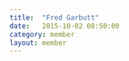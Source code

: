 ```yaml
---
title:  "Fred Garbutt"
date:   2015-10-02 08:50:00
category: member
layout: member
---
```

<style>
.post header {
  display:none;
}

.main-nav {
  position: relative;
  background: transparent !important;
}

nav.main-nav a {
  color:#F4AEFF;
}

nav.main-nav a.cta {
  background:#B729B5;
}

#post-body {
  position: absolute;
  top: 0;
  left: 0;
  width: 100%;
  height: 100%;
  background: #722a4f;
  background: -moz-linear-gradient(-45deg,  #722a4f 0%, #b601bc 100%);
  background: -webkit-gradient(linear, left top, right bottom, color-stop(0%,#722a4f), color-stop(100%,#b601bc));
  background: -webkit-linear-gradient(-45deg,  #722a4f 0%,#b601bc 100%);
  background: -o-linear-gradient(-45deg,  #722a4f 0%,#b601bc 100%);
  background: -ms-linear-gradient(-45deg,  #722a4f 0%,#b601bc 100%);
  background: linear-gradient(135deg,  #722a4f 0%,#b601bc 100%);
  filter: progid:DXImageTransform.Microsoft.gradient( startColorstr='#722a4f', endColorstr='#b601bc',GradientType=1 );
}

.typed {
  font-size:24px;
  line-height: 1em;
  position: absolute;
  width: 0;
  overflow: hidden;
  height: 1em;
  word-wrap: break-word;
  opacity: 0
}

.typed {
  -webkit-animation: tick 12s linear;
}

#poem-container {
  margin-top: 100px;
  width: 80%;
  margin-left: 10%;
}

.poem {
  color: #FFCFCF;
  /*background: #9A2C94;*/
  padding: 4px;
  position:relative;
  min-height:30px;
}

.poem .content {
  opacity:1;
}

@-webkit-keyframes tick {
  0% {
    width: 0;
  }
  5% {
      opacity: 1;
  }
  90% {
    width: 100%;
    opacity: 1;
  }
  100% {
     opacity:1;
     width: 100%;
  }
}

.untyped {
  display:none;
}
</style>

<script src='/assets/js/jquery.js' type='text/javascript'></script>

<script>
$(function(){

  // begin the animation
  function type($el, callback) {
    $el.removeClass('untyped');
    // put an empty space between each letter so we can
    // use break word
      var text = $el.text();
      $el.html(text.split('').join('&#8203;'));

      $el.addClass('typed')
        .on('webkitAnimationEnd oanimationend msAnimationEnd animationend', function () {

          $el.removeClass('typed');
          if (typeof callback == 'function') callback();
      });
  }

  type($('#poem1-line1'), function() {
    type($('#poem1-line2'), function() {
      type($('#poem1-line3'), function() {
        type($('#poem1-line4'), function() {
          type($('#poem1-line5'), function() {
            type($('#poem1-line6'), function() {
              type($('#poem1-line7'), function() {
                type($('#poem1-line8'), function() {

                })
              })
            })
          })
        })
      })
    })
  })
});
</script>
<div id='poem-container'>
  <div class='poem' id='poem1'>
    <div class='untyped content' id='poem1-line1'>Hey, Marcella. Nice to see you again, I hear you'll be in town a few days this time</div>
    <div class='untyped content' id='poem1-line2'>(A train rolls by, I count the cars: 157)</div>
    <div class='untyped content' id='poem1-line3'>Time wasn't always my virtue, I know you'd think that most of all</div>
    <div class='untyped content' id='poem1-line4'>I wish tales of me would find you in better sites</div>
    <div class='untyped content' id='poem1-line5'>Nights always plaid you well</div>
    <div class='untyped content' id='poem1-line6'>Cold wraps that could drape you like a summer's night</div>
    <div class='untyped content' id='poem1-line7'>The @Astros are in town next week</div>
    <div class='untyped content' id='poem1-line8'>Baseball is the best, @Astros tm is best.</div>
  <div class='poem' id='poem2'>
    <div class='untyped content' id='poem2-content'>
      ham salad 4000
    </div>
  </div>
</div>
